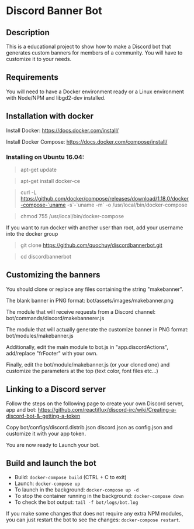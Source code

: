 # Discord Banner Bot
## Description
This is a educational project to show how to make a Discord bot that generates custom banners for members of a community. You will have to customize it to your needs.

## Requirements
You will need to have a Docker environment ready or a Linux environment with Node/NPM and libgd2-dev installed.

## Installation with docker
Install Docker: https://docs.docker.com/install/

Install Docker Compose: https://docs.docker.com/compose/install/

### Installing on Ubuntu 16.04:
> apt-get update

> apt-get install docker-ce

> curl -L https://github.com/docker/compose/releases/download/1.18.0/docker-compose-`uname -s\`-\`uname -m\` -o /usr/local/bin/docker-compose

> chmod 755 /usr/local/bin/docker-compose

If you want to run docker with another user than root, add your username into the docker group

> git clone https://github.com/quochuy/discordbannerbot.git

> cd discordbannerbot

## Customizing the banners
You should clone or replace any files containing the string "makebanner".

The blank banner in PNG format: bot/assets/images/makebanner.png

The module that will receive requests from a Discord channel: bot/commands/discord/makebannerer.js

The module that will actually generate the customize banner in PNG format: bot/modules/makebanner.js

Additionally, edit the main module to bot.js in "app.discordActions", add/replace "frFooter" with your own. 

Finally, edit the bot/module/makebanner.js (or your cloned one) and customize the parameters at the top (text color, font files etc...)

## Linking to a Discord server
Follow the steps on the following page to create your own Discord server, app and bot:
https://github.com/reactiflux/discord-irc/wiki/Creating-a-discord-bot-&-getting-a-token

Copy bot/configs/discord.distrib.json discord.json as config.json and customize it with your app token.

You are now ready to Launch your bot.

## Build and launch the bot
- Build: `docker-compose build` (CTRL + C to exit)
- Launch: `docker-compose up`
- To launch in the background: `docker-compose up -d`
- To stop the container running in the background: `docker-compose down`
- To check the bot output: `tail -f bot/logs/bot.log`

If you make some changes that does not require any extra NPM modules, you can just restart the bot to see the changes: `docker-compose restart`.